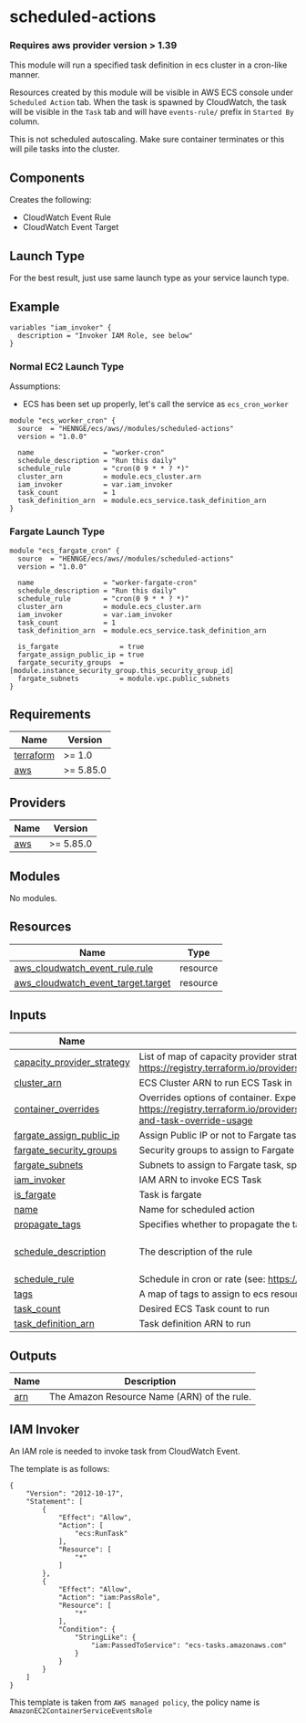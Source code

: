 # scheduled-actions

### Requires aws provider version > 1.39

This module will run a specified task definition in ecs cluster in a cron-like manner.

Resources created by this module will be visible in AWS ECS console under `Scheduled Action` tab.
When the task is spawned by CloudWatch, the task will be visible in the `Task` tab and will have `events-rule/` prefix in `Started By` column.

This is not scheduled autoscaling. Make sure container terminates or this will pile tasks into the cluster.

## Components

Creates the following:
- CloudWatch Event Rule
- CloudWatch Event Target

## Launch Type

For the best result, just use same launch type as your service launch type.


## Example

```hcl
variables "iam_invoker" {
  description = "Invoker IAM Role, see below"
}
```

### Normal EC2 Launch Type

Assumptions:
- ECS has been set up properly, let's call the service as `ecs_cron_worker`

```hcl
module "ecs_worker_cron" {
  source  = "HENNGE/ecs/aws//modules/scheduled-actions"
  version = "1.0.0"

  name                 = "worker-cron"
  schedule_description = "Run this daily"
  schedule_rule        = "cron(0 9 * * ? *)"
  cluster_arn          = module.ecs_cluster.arn
  iam_invoker          = var.iam_invoker
  task_count           = 1
  task_definition_arn  = module.ecs_service.task_definition_arn
}
```

### Fargate Launch Type

```hcl
module "ecs_fargate_cron" {
  source  = "HENNGE/ecs/aws//modules/scheduled-actions"
  version = "1.0.0"

  name                 = "worker-fargate-cron"
  schedule_description = "Run this daily"
  schedule_rule        = "cron(0 9 * * ? *)"
  cluster_arn          = module.ecs_cluster.arn
  iam_invoker          = var.iam_invoker
  task_count           = 1
  task_definition_arn  = module.ecs_service.task_definition_arn
  
  is_fargate               = true
  fargate_assign_public_ip = true
  fargate_security_groups  = [module.instance_security_group.this_security_group_id]
  fargate_subnets          = module.vpc.public_subnets
}
```

<!-- BEGINNING OF PRE-COMMIT-TERRAFORM DOCS HOOK -->
## Requirements

| Name | Version |
|------|---------|
| <a name="requirement_terraform"></a> [terraform](#requirement\_terraform) | >= 1.0 |
| <a name="requirement_aws"></a> [aws](#requirement\_aws) | >= 5.85.0 |

## Providers

| Name | Version |
|------|---------|
| <a name="provider_aws"></a> [aws](#provider\_aws) | >= 5.85.0 |

## Modules

No modules.

## Resources

| Name | Type |
|------|------|
| [aws_cloudwatch_event_rule.rule](https://registry.terraform.io/providers/hashicorp/aws/latest/docs/resources/cloudwatch_event_rule) | resource |
| [aws_cloudwatch_event_target.target](https://registry.terraform.io/providers/hashicorp/aws/latest/docs/resources/cloudwatch_event_target) | resource |

## Inputs

| Name | Description | Type | Default | Required |
|------|-------------|------|---------|:--------:|
| <a name="input_capacity_provider_strategy"></a> [capacity\_provider\_strategy](#input\_capacity\_provider\_strategy) | List of map of capacity provider strategies to use for the task. See https://registry.terraform.io/providers/hashicorp/aws/latest/docs/resources/cloudwatch_event_target#capacity_provider_strategy | `list(any)` | `[]` | no |
| <a name="input_cluster_arn"></a> [cluster\_arn](#input\_cluster\_arn) | ECS Cluster ARN to run ECS Task in | `string` | n/a | yes |
| <a name="input_container_overrides"></a> [container\_overrides](#input\_container\_overrides) | Overrides options of container. Expecting JSON. See https://registry.terraform.io/providers/hashicorp/aws/latest/docs/resources/cloudwatch_event_target#ecs-run-task-with-role-and-task-override-usage | `string` | `null` | no |
| <a name="input_fargate_assign_public_ip"></a> [fargate\_assign\_public\_ip](#input\_fargate\_assign\_public\_ip) | Assign Public IP or not to Fargate task, specify if `is_fargate` | `bool` | `false` | no |
| <a name="input_fargate_security_groups"></a> [fargate\_security\_groups](#input\_fargate\_security\_groups) | Security groups to assign to Fargate task, specify if `is_fargate` | `list(string)` | `[]` | no |
| <a name="input_fargate_subnets"></a> [fargate\_subnets](#input\_fargate\_subnets) | Subnets to assign to Fargate task, specify if `is_fargate` | `list(string)` | `[]` | no |
| <a name="input_iam_invoker"></a> [iam\_invoker](#input\_iam\_invoker) | IAM ARN to invoke ECS Task | `string` | n/a | yes |
| <a name="input_is_fargate"></a> [is\_fargate](#input\_is\_fargate) | Task is fargate | `bool` | `false` | no |
| <a name="input_name"></a> [name](#input\_name) | Name for scheduled action | `string` | n/a | yes |
| <a name="input_propagate_tags"></a> [propagate\_tags](#input\_propagate\_tags) | Specifies whether to propagate the tags from the task definition to the task. | `bool` | `false` | no |
| <a name="input_schedule_description"></a> [schedule\_description](#input\_schedule\_description) | The description of the rule | `string` | `"Cloudwatch event rule to invoke ECS Task"` | no |
| <a name="input_schedule_rule"></a> [schedule\_rule](#input\_schedule\_rule) | Schedule in cron or rate (see: https://docs.aws.amazon.com/AmazonCloudWatch/latest/events/ScheduledEvents.html for rules) | `string` | n/a | yes |
| <a name="input_tags"></a> [tags](#input\_tags) | A map of tags to assign to ecs resources. | `map(string)` | `null` | no |
| <a name="input_task_count"></a> [task\_count](#input\_task\_count) | Desired ECS Task count to run | `number` | n/a | yes |
| <a name="input_task_definition_arn"></a> [task\_definition\_arn](#input\_task\_definition\_arn) | Task definition ARN to run | `string` | n/a | yes |

## Outputs

| Name | Description |
|------|-------------|
| <a name="output_arn"></a> [arn](#output\_arn) | The Amazon Resource Name (ARN) of the rule. |
<!-- END OF PRE-COMMIT-TERRAFORM DOCS HOOK -->


## IAM Invoker
An IAM role is needed to invoke task from CloudWatch Event.

The template is as follows:

```
{
    "Version": "2012-10-17",
    "Statement": [
        {
            "Effect": "Allow",
            "Action": [
                "ecs:RunTask"
            ],
            "Resource": [
                "*"
            ]
        },
        {
            "Effect": "Allow",
            "Action": "iam:PassRole",
            "Resource": [
                "*"
            ],
            "Condition": {
                "StringLike": {
                    "iam:PassedToService": "ecs-tasks.amazonaws.com"
                }
            }
        }
    ]
}
```

This template is taken from `AWS managed policy`, the policy name is `AmazonEC2ContainerServiceEventsRole`
